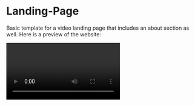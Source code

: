 # Landing-Page
Basic template for a video landing page that includes an about section as well.  Here is a preview of the website:

![GIF](https://i.imgur.com/sOnPEiP.mp4)
